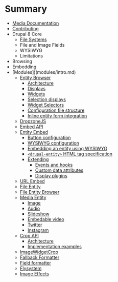 # Summary

* [Media Documentation](README.md)
* [Contributing](contributing.md)
* Drupal 8 Core
   * [File Systems](core/file-systems.md)
   * File and Image Fields
   * WYSIWYG
   * Limitations
* Browsing
* Embedding
* [Modules])(modules/intro.md)
   * [Entity Browser](modules/entity_browser/intro.md)
       * [Architecture](modules/entity_browser/architecture.md)
       * [Displays](modules/entity_browser/displays.md)
       * [Widgets](modules/entity_browser/widgets.md)
       * [Selection displays](modules/entity_browser/selection_displays.md)
       * [Widget Selectors](modules/entity_browser/widget_selectors.md)
       * [Configuration file structure](modules/entity_browser/configuration.md)
       * [Inline entity form integration](modules/entity_browser/inline_entity_form.md)
   * [DropzoneJS](modules/dropzonejs/intro.md)
   * [Embed API](modules/embed/intro.md)
   * [Entity Embed](modules/entity_embed/README.md)
       * [Button configuration](entity_embed/button.md)
       * [WYSIWYG configuration](entity_embed/formats.md)
       * [Embedding an entity using WYSIWYG](entity_embed/wysiwyg.md)
       * [`<drupal-entity>` HTML tag specification](entity_embed/tag_specification.md)
       * [Extending](entity_embed/INTEGRATION.md)
           * [Events and hooks](entity_embed/events_hooks.md)
           * [Custom data attributes](entity_embed/data_attributes.md)
           * [Display plugins](entity_embed/display_plugins.md)
   * [URL Embed](modules/url_embed/intro.md)
   * [File Entity](modules/file_entity/intro.md)
   * [File Entity Browser](modules/file_browser/README.md)
   * [Media Entity](modules/media_entity/intro.md)
       * [Image](modules/media_entity/image.md)
       * [Audio](modules/media_entity/audio.md)
       * [Slideshow](modules/media_entity/slideshow.md)
       * [Embedable video](modules/media_entity/embeddable_video.md)
       * [Twitter](modules/media_entity/twitter.md)
       * [Instagram](modules/media_entity/instagram.md)
   * [Crop API](modules/crop/intro.md)
       * [Architecture](modules/crop/architecture.md)
       * [Implementation examples](modules/crop/Implementation_examples.md)
   * [ImageWidgetCrop](modules/image_widget_crop/intro.md)
   * [Fallback Formatter]((modules/fallback_formatter/intro.md))
   * [Field formatter](modules/field_formatter/intro.md)
   * [Flysystem](modules/flysystem/intro.md)
   * [Image Effects](modules/image_effects/intro.md)

